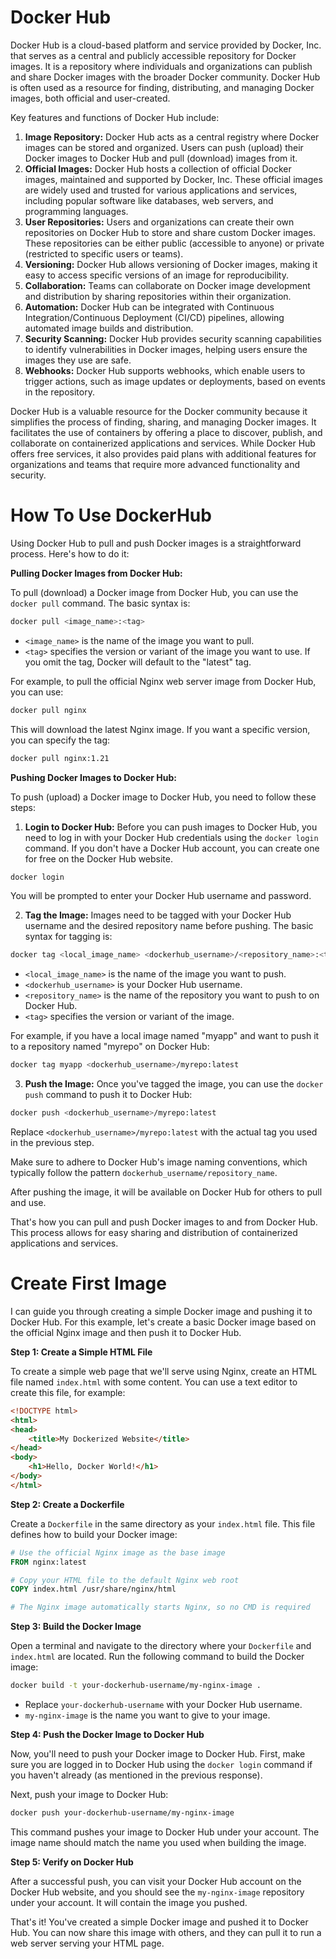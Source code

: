 # Docker Hub

Docker Hub is a cloud-based platform and service provided by Docker, Inc. that serves as a central and publicly accessible repository for Docker images. It is a repository where individuals and organizations can publish and share Docker images with the broader Docker community. Docker Hub is often used as a resource for finding, distributing, and managing Docker images, both official and user-created.

Key features and functions of Docker Hub include:

1. **Image Repository:** Docker Hub acts as a central registry where Docker images can be stored and organized. Users can push (upload) their Docker images to Docker Hub and pull (download) images from it.
2. **Official Images:** Docker Hub hosts a collection of official Docker images, maintained and supported by Docker, Inc. These official images are widely used and trusted for various applications and services, including popular software like databases, web servers, and programming languages.
3. **User Repositories:** Users and organizations can create their own repositories on Docker Hub to store and share custom Docker images. These repositories can be either public (accessible to anyone) or private (restricted to specific users or teams).
4. **Versioning:** Docker Hub allows versioning of Docker images, making it easy to access specific versions of an image for reproducibility.
5. **Collaboration:** Teams can collaborate on Docker image development and distribution by sharing repositories within their organization.
6. **Automation:** Docker Hub can be integrated with Continuous Integration/Continuous Deployment (CI/CD) pipelines, allowing automated image builds and distribution.
7. **Security Scanning:** Docker Hub provides security scanning capabilities to identify vulnerabilities in Docker images, helping users ensure the images they use are safe.
8. **Webhooks:** Docker Hub supports webhooks, which enable users to trigger actions, such as image updates or deployments, based on events in the repository.

Docker Hub is a valuable resource for the Docker community because it simplifies the process of finding, sharing, and managing Docker images. It facilitates the use of containers by offering a place to discover, publish, and collaborate on containerized applications and services. While Docker Hub offers free services, it also provides paid plans with additional features for organizations and teams that require more advanced functionality and security.

# How To Use DockerHub

Using Docker Hub to pull and push Docker images is a straightforward process. Here's how to do it:

**Pulling Docker Images from Docker Hub:**

To pull (download) a Docker image from Docker Hub, you can use the `docker pull` command. The basic syntax is:

```bash
docker pull <image_name>:<tag>
```

- `<image_name>` is the name of the image you want to pull.
- `<tag>` specifies the version or variant of the image you want to use. If you omit the tag, Docker will default to the "latest" tag.

For example, to pull the official Nginx web server image from Docker Hub, you can use:

```bash
docker pull nginx
```

This will download the latest Nginx image. If you want a specific version, you can specify the tag:

```bash
docker pull nginx:1.21
```

**Pushing Docker Images to Docker Hub:**

To push (upload) a Docker image to Docker Hub, you need to follow these steps:

1. **Login to Docker Hub:** Before you can push images to Docker Hub, you need to log in with your Docker Hub credentials using the `docker login` command. If you don't have a Docker Hub account, you can create one for free on the Docker Hub website.

```bash
docker login
```

You will be prompted to enter your Docker Hub username and password.

2. **Tag the Image:** Images need to be tagged with your Docker Hub username and the desired repository name before pushing. The basic syntax for tagging is:

```bash
docker tag <local_image_name> <dockerhub_username>/<repository_name>:<tag>
```

- `<local_image_name>` is the name of the image you want to push.
- `<dockerhub_username>` is your Docker Hub username.
- `<repository_name>` is the name of the repository you want to push to on Docker Hub.
- `<tag>` specifies the version or variant of the image.

For example, if you have a local image named "myapp" and want to push it to a repository named "myrepo" on Docker Hub:

```bash
docker tag myapp <dockerhub_username>/myrepo:latest
```

3. **Push the Image:** Once you've tagged the image, you can use the `docker push` command to push it to Docker Hub:

```bash
docker push <dockerhub_username>/myrepo:latest
```

Replace `<dockerhub_username>/myrepo:latest` with the actual tag you used in the previous step.

Make sure to adhere to Docker Hub's image naming conventions, which typically follow the pattern `dockerhub_username/repository_name`.

After pushing the image, it will be available on Docker Hub for others to pull and use.

That's how you can pull and push Docker images to and from Docker Hub. This process allows for easy sharing and distribution of containerized applications and services.

# Create First Image


I can guide you through creating a simple Docker image and pushing it to Docker Hub. For this example, let's create a basic Docker image based on the official Nginx image and then push it to Docker Hub.

**Step 1: Create a Simple HTML File**

To create a simple web page that we'll serve using Nginx, create an HTML file named `index.html` with some content. You can use a text editor to create this file, for example:

```html
<!DOCTYPE html>
<html>
<head>
    <title>My Dockerized Website</title>
</head>
<body>
    <h1>Hello, Docker World!</h1>
</body>
</html>
```

**Step 2: Create a Dockerfile**

Create a `Dockerfile` in the same directory as your `index.html` file. This file defines how to build your Docker image:

```Dockerfile
# Use the official Nginx image as the base image
FROM nginx:latest

# Copy your HTML file to the default Nginx web root
COPY index.html /usr/share/nginx/html

# The Nginx image automatically starts Nginx, so no CMD is required
```

**Step 3: Build the Docker Image**

Open a terminal and navigate to the directory where your `Dockerfile` and `index.html` are located. Run the following command to build the Docker image:

```bash
docker build -t your-dockerhub-username/my-nginx-image .
```

- Replace `your-dockerhub-username` with your Docker Hub username.
- `my-nginx-image` is the name you want to give to your image.

**Step 4: Push the Docker Image to Docker Hub**

Now, you'll need to push your Docker image to Docker Hub. First, make sure you are logged in to Docker Hub using the `docker login` command if you haven't already (as mentioned in the previous response).

Next, push your image to Docker Hub:

```bash
docker push your-dockerhub-username/my-nginx-image
```

This command pushes your image to Docker Hub under your account. The image name should match the name you used when building the image.

**Step 5: Verify on Docker Hub**

After a successful push, you can visit your Docker Hub account on the Docker Hub website, and you should see the `my-nginx-image` repository under your account. It will contain the image you pushed.

That's it! You've created a simple Docker image and pushed it to Docker Hub. You can now share this image with others, and they can pull it to run a web server serving your HTML page.
